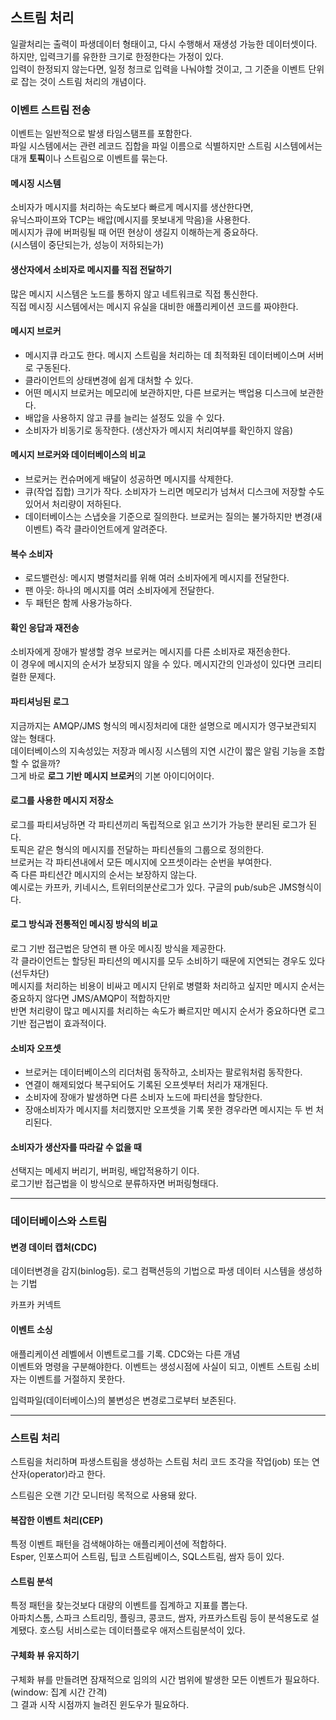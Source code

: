 ## 스트림 처리

일괄처리는 출력이 파생데이터 형태이고, 다시 수행해서 재생성 가능한 데이터셋이다.  
하지만, 입력크기를 유한한 크기로 한정한다는 가정이 있다.  
입력이 한정되지 않는다면, 일정 청크로 입력을 나눠야할 것이고, 그 기준을 이벤트 단위로 잡는 것이 스트림 처리의 개념이다.

### 이벤트 스트림 전송

이벤트는 일반적으로 발생 타임스탬프를 포함한다.  
파일 시스템에서는 관련 레코드 집합을 파일 이름으로 식별하지만 스트림 시스템에서는 대개 **토픽**이나 스트림으로 이벤트를 묶는다.

#### 메시징 시스템

소비자가 메시지를 처리하는 속도보다 빠르게 메시지를 생산한다면,  
유닉스파이프와 TCP는 배압(메시지를 못보내게 막음)을 사용한다.  
메시지가 큐에 버퍼링될 때 어떤 현상이 생길지 이해하는게 중요하다.  
(시스템이 중단되는가, 성능이 저하되는가)

#### 생산자에서 소비자로 메시지를 직접 전달하기

많은 메시지 시스템은 노드를 통하지 않고 네트워크로 직접 통신한다.  
직접 메시징 시스템에서는 메시지 유실을 대비한 애플리케이션 코드를 짜야한다.

#### 메시지 브로커

- 메시지큐 라고도 한다. 메시지 스트림을 처리하는 데 최적화된 데이터베이스며 서버로 구동된다.
- 클라이언트의 상태변경에 쉽게 대처할 수 있다.
- 어떤 메시지 브로커는 메모리에 보관하지만, 다른 브로커는 백업용 디스크에 보관한다.
- 배압을 사용하지 않고 큐를 늘리는 설정도 있을 수 있다.
- 소비자가 비동기로 동작한다. (생산자가 메시지 처리여부를 확인하지 않음)

#### 메시지 브로커와 데이터베이스의 비교

- 브로커는 컨슈머에게 배달이 성공하면 메시지를 삭제한다.
- 큐(작업 집합) 크기가 작다. 소비자가 느리면 메모리가 넘쳐서 디스크에 저장할 수도 있어서 처리량이 저하된다.
- 데이터베이스는 스냅숏을 기준으로 질의한다. 브로커는 질의는 불가하지만 변경(새 이벤트) 즉각 클라이언트에게 알려준다.

#### 복수 소비자

- 로드밸런싱: 메시지 병렬처리를 위해 여러 소비자에게 메시지를 전달한다.
- 팬 아웃: 하나의 메시지를 여러 소비자에게 전달한다.
- 두 패턴은 함께 사용가능하다.

#### 확인 응답과 재전송

소비자에게 장애가 발생할 경우 브로커는 메시지를 다른 소비자로 재전송한다.  
이 경우에 메시지의 순서가 보장되지 않을 수 있다. 메시지간의 인과성이 있다면 크리티컬한 문제다.

#### 파티셔닝된 로그

지금까지는 AMQP/JMS 형식의 메시징처리에 대한 설명으로 메시지가 영구보관되지 않는 형태다.  
데이터베이스의 지속성있는 저장과 메시징 시스템의 지연 시간이 짧은 알림 기능을 조합할 수 없을까?  
그게 바로 **로그 기반 메시지 브로커**의 기본 아이디어이다.

#### 로그를 사용한 메시지 저장소

로그를 파티셔닝하면 각 파티션끼리 독립적으로 읽고 쓰기가 가능한 분리된 로그가 된다.  
토픽은 같은 형식의 메시지를 전달하는 파티션들의 그룹으로 정의한다.  
브로커는 각 파티션내에서 모든 메시지에 오프셋이라는 순번을 부여한다.  
즉 다른 파티션간 메시지의 순서는 보장하지 않는다.  
예시로는 카프카, 키네시스, 트위터의분산로그가 있다. 구글의 pub/sub은 JMS형식이다.

#### 로그 방식과 전통적인 메시징 방식의 비교

로그 기반 접근법은 당연히 팬 아웃 메시징 방식을 제공한다.  
각 클라이언트는 할당된 파티션의 메시지를 모두 소비하기 때문에 지연되는 경우도 있다(선두차단)  
메시지를 처리하는 비용이 비싸고 메시지 단위로 병렬화 처리하고 싶지만 메시지 순서는 중요하지 않다면 JMS/AMQP이 적합하지만  
반면 처리량이 많고 메시지를 처리하는 속도가 빠르지만 메시지 순서가 중요하다면 로그 기반 접근법이 효과적이다.

#### 소비자 오프셋

- 브로커는 데이터베이스의 리더처럼 동작하고, 소비자는 팔로워처럼 동작한다.
- 연결이 해제되었다 복구되어도 기록된 오프셋부터 처리가 재개된다.
- 소비자에 장애가 발생하면 다른 소비자 노드에 파티션을 할당한다.
- 장애소비자가 메시지를 처리했지만 오프셋을 기록 못한 경우라면 메시지는 두 번 처리된다.

#### 소비자가 생산자를 따라갈 수 없을 때

선택지는 메세지 버리기, 버퍼링, 배압적용하기 이다.  
로그기반 접근법을 이 방식으로 분류하자면 버퍼링형태다.

---

### 데이터베이스와 스트림

#### 변경 데이터 캡처(CDC)

데이터변경을 감지(binlog등). 로그 컴팩션등의 기법으로 파생 데이터 시스템을 생성하는 기법

카프카 커넥트

#### 이벤트 소싱

애플리케이션 레벨에서 이벤트로그를 기록. CDC와는 다른 개념  
이벤트와 명령을 구분해야한다. 이벤트는 생성시점에 사실이 되고, 이벤트 스트림 소비자는 이벤트를 거절하지 못한다.

입력파일(데이터베이스)의 불변성은 변경로그로부터 보존된다.

---

### 스트림 처리

스트림을 처리하며 파생스트림을 생성하는 스트림 처리 코드 조각을 작업(job) 또는 연산자(operator)라고 한다.

스트림은 오랜 기간 모니터링 목적으로 사용돼 왔다.

#### 복잡한 이벤트 처리(CEP)

특정 이벤트 패턴을 검색해야하는 애플리케이션에 적합하다.  
Esper, 인포스피어 스트림, 팁코 스트림베이스, SQL스트림, 쌈자 등이 있다.

#### 스트림 분석

특정 패턴을 찾는것보다 대량의 이벤트를 집계하고 지표를 뽑는다.  
아파치스톰, 스파크 스트리밍, 플링크, 콩코드, 쌈자, 카프카스트림 등이 분석용도로 설계됐다. 호스팅 서비스로는 데이터플로우 애저스트림분석이 있다.

#### 구체화 뷰 유지하기

구체화 뷰를 만들려면 잠재적으로 임의의 시간 범위에 발생한 모든 이벤트가 필요하다. (window: 집계 시간 간격)  
그 결과 시작 시점까지 늘려진 윈도우가 필요하다.
